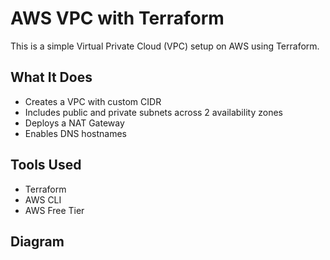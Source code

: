 # AWS VPC with Terraform

This is a simple Virtual Private Cloud (VPC) setup on AWS using Terraform.

## What It Does
- Creates a VPC with custom CIDR
- Includes public and private subnets across 2 availability zones
- Deploys a NAT Gateway
- Enables DNS hostnames

## Tools Used
- Terraform
- AWS CLI
- AWS Free Tier

## Diagram
